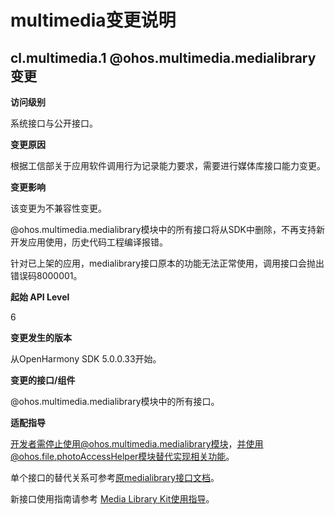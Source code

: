 # multimedia变更说明

## cl.multimedia.1 @ohos.multimedia.medialibrary变更

**访问级别**

系统接口与公开接口。

**变更原因**

根据工信部关于应用软件调用行为记录能力要求，需要进行媒体库接口能力变更。

**变更影响**

该变更为不兼容性变更。

@ohos.multimedia.medialibrary模块中的所有接口将从SDK中删除，不再支持新开发应用使用，历史代码工程编译报错。

针对已上架的应用，medialibrary接口原本的功能无法正常使用，调用接口会抛出错误码8000001。

**起始 API Level**

6

**变更发生的版本**

从OpenHarmony SDK 5.0.0.33开始。

**变更的接口/组件**

@ohos.multimedia.medialibrary模块中的所有接口。

**适配指导**

开发者需停止使用@ohos.multimedia.medialibrary模块，并使用@ohos.file.photoAccessHelper模块替代实现相关功能。

单个接口的替代关系可参考[原medialibrary接口文档](../../../application-dev/reference/apis-media-library-kit/js-apis-medialibrary.md)。

新接口使用指南请参考 [Media Library Kit使用指导](../../../application-dev/media/medialibrary/photoAccessHelper-overview.md)。
